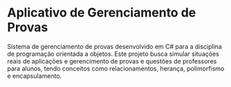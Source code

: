 # Aplicativo de Gerenciamento de Provas
Sistema de gerenciamento de provas desenvolvido em C# para a disciplina de programação orientada a objetos. Este projeto busca simular situações reais de aplicações e gerencimento de provas e questões de professores para alunos, tendo conceitos como relacionamentos, herança, polimorfismo e encapsulamento.

